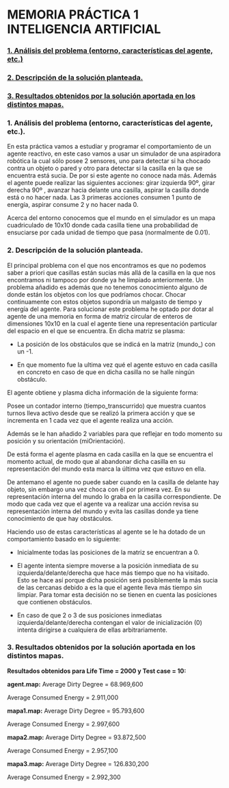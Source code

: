 
# MEMORIA PRÁCTICA 1 INTELIGENCIA ARTIFICIAL


### [1. Análisis del problema (entorno, características del agente, etc.) ](#head1)
### [2. Descripción de la solución planteada.](#head2)
### [3. Resultados obtenidos por la solución aportada en los distintos mapas.](#head3)




### <a name="head1"></a>1. Análisis del problema (entorno, características del agente, etc.).

En esta práctica vamos a estudiar y programar el comportamiento de un agente reactivo, en este caso vamos a usar un simulador de una aspiradora robótica la cual sólo posee 2 sensores, uno para detectar si ha chocado contra un objeto o pared y otro para detectar si la casilla en la que se encuentra está sucia. De por si este agente no conoce nada más. Además el agente puede realizar las siguientes acciones: girar izquierda 90º, girar derecha 90º , avanzar hacia delante una casilla, aspirar la casilla donde está o no hacer nada. Las 3 primeras acciones consumen 1 punto de energía, aspirar consume 2 y no hacer nada 0.

Acerca del entorno conocemos que el mundo en el simulador es un mapa cuadriculado de 10x10 donde cada casilla tiene una probabilidad de ensuciarse por cada unidad de tiempo que pasa (normalmente de 0.01).




### <a name="head2"></a>2. Descripción de la solución planteada.

El principal problema con el que nos encontramos es que no podemos saber a priori que casillas están sucias más allá de la casilla en la que nos encontramos ni tampoco por donde ya he limpiado anteriormente. Un problema añadido es además que no tenemos conocimiento alguno de donde están los objetos con los que podríamos chocar. Chocar continuamente con estos objetos supondría un malgasto de tiempo y energía del agente. Para solucionar este problema he optado por dotar al agente de una memoria en forma de matriz circular de enteros de dimensiones 10x10 en la cual el agente tiene una representación particular del espacio en el que se encuentra. En dicha matriz se plasma:

- La posición de los obstáculos que se indicá en la matriz (mundo_) con un -1.

- En que momento fue la ultima vez qué el agente estuvo en cada casilla en concreto en caso de que en dicha casilla no se halle ningún obstáculo.

El agente obtiene y plasma dicha información de la siguiente forma:

Posee un contador interno (tiempo_transcurrido) que muestra cuantos turnos lleva activo desde que se realizó la primera acción y que se incrementa en 1 cada vez que el agente realiza una acción.

Además se le han añadido 2 variables para que reflejar en todo momento su posición y su orientación (miOrientación).

De está forma el agente plasma en cada casilla en la que se encuentra el momento actual, de modo que al abandonar dicha casilla en su representación del mundo esta marca la última vez que estuvo en ella.

De antemano el agente no puede saber cuando en la casilla de delante hay objeto, sin embargo una vez choca con él por primera vez. En su representación interna del mundo lo graba en la casilla correspondiente. De modo que cada vez que el agente va a realizar una acción revisa su representación interna del mundo y evita las casillas donde ya tiene conocimiento de que hay obstáculos.




Haciendo uso de estas características al agente se le ha dotado de un comportamiento basado en lo siguiente:

- Inicialmente todas las posiciones de la matriz se encuentran a 0.

- El agente intenta siempre moverse a la posición inmediata de su izquierda/delante/derecha que hace más tiempo que no ha visitado. Esto se hace así porque dicha posición será posiblemente la más sucia de las cercanas debido a es la que el agente lleva más tiempo sin limpiar. Para tomar esta decisión no se tienen en cuenta las posiciones que contienen obstáculos.

- En caso de que 2 o 3 de sus posiciones inmediatas izquierda/delante/derecha contengan el valor de inicialización (0) intenta dirigirse a cualquiera de ellas arbitrariamente.




### <a name="head3"></a> 3. Resultados obtenidos por la solución aportada en los distintos mapas.




**Resultados obtenidos para Life Time = 2000 y Test case = 10:**




**agent.map:** Average Dirty Degree = 68.969,600

Average Consumed Energy = 2.911,000




**mapa1.map:** Average Dirty Degree = 95.793,600

Average Consumed Energy = 2.997,600




**mapa2.map:** Average Dirty Degree = 93.872,500

Average Consumed Energy = 2.957,100




**mapa3.map:** Average Dirty Degree = 126.830,200

Average Consumed Energy = 2.992,300
